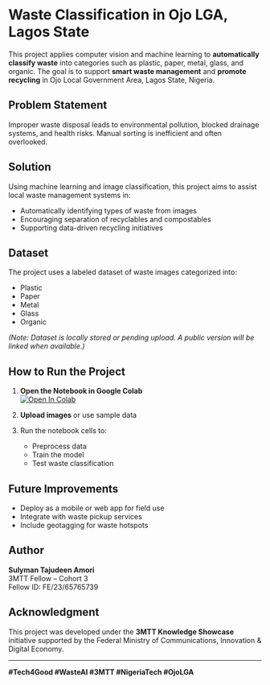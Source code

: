 # Waste Classification in Ojo LGA, Lagos State

This project applies computer vision and machine learning to **automatically classify waste** into categories such as plastic, paper, metal, glass, and organic. The goal is to support **smart waste management** and **promote recycling** in Ojo Local Government Area, Lagos State, Nigeria.

## Problem Statement

Improper waste disposal leads to environmental pollution, blocked drainage systems, and health risks. Manual sorting is inefficient and often overlooked.

## Solution

Using machine learning and image classification, this project aims to assist local waste management systems in:

- Automatically identifying types of waste from images
- Encouraging separation of recyclables and compostables
- Supporting data-driven recycling initiatives

## Dataset

The project uses a labeled dataset of waste images categorized into:

- Plastic
- Paper
- Metal
- Glass
- Organic

*(Note: Dataset is locally stored or pending upload. A public version will be linked when available.)*

## How to Run the Project

1. **Open the Notebook in Google Colab**  
   [![Open In Colab](https://colab.research.google.com/assets/colab-badge.svg)](https://colab.research.google.com/github/Dhamylare-lab/Waste-Classification-in-Ojo-LGA-Lagos-State-/blob/main/waste_classification_intro.ipynb)

2. **Upload images** or use sample data

3. Run the notebook cells to:
   - Preprocess data
   - Train the model
   - Test waste classification

## Future Improvements

- Deploy as a mobile or web app for field use
- Integrate with waste pickup services
- Include geotagging for waste hotspots

## Author

**Sulyman Tajudeen Amori**  
3MTT Fellow – Cohort 3  
Fellow ID: FE/23/65765739

## Acknowledgment

This project was developed under the **3MTT Knowledge Showcase** initiative supported by the Federal Ministry of Communications, Innovation & Digital Economy.

---

**#Tech4Good #WasteAI #3MTT #NigeriaTech #OjoLGA**
